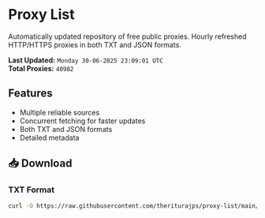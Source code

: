 # Proxy List

Automatically updated repository of free public proxies. Hourly refreshed HTTP/HTTPS proxies in both TXT and JSON formats.

**Last Updated:** `Monday 30-06-2025 23:09:01 UTC`  
**Total Proxies:** `40982`

## Features
- Multiple reliable sources
- Concurrent fetching for faster updates
- Both TXT and JSON formats
- Detailed metadata

## 📥 Download

### TXT Format
```bash
curl -O https://raw.githubusercontent.com/theriturajps/proxy-list/main/proxies.txt